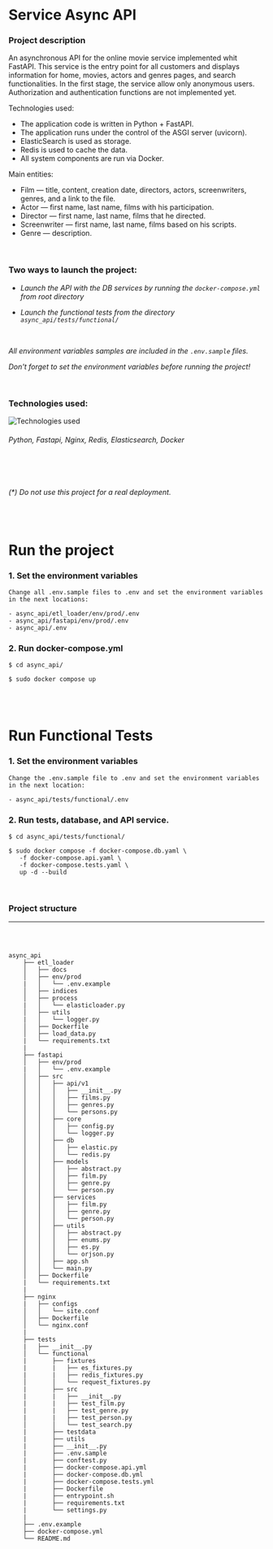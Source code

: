 # Service Async API

### Project description

An asynchronous API for the online movie service implemented whit FastAPI.
This service is the entry point for all customers and displays information for home, movies, actors and genres pages, and search functionalities. In the first stage, the service allow only anonymous users. Authorization and authentication functions are not implemented yet.


Technologies used:   
- The application code is written in Python + FastAPI. 
- The application runs under the control of the ASGI server (uvicorn). 
- ElasticSearch is used as storage. 
- Redis is used to cache the data. 
- All system components are run via Docker.   
  
Main entities:
- Film — title, content, creation date, directors, actors, screenwriters, genres, and a link to the file. 
- Actor — first name, last name, films with his participation. 
- Director — first name, last name, films that he directed. 
- Screenwriter — first name, last name, films based on his scripts. 
- Genre — description.

<br>

### Two ways to launch the project:

- *Launch the API with the DB services by running the `docker-compose.yml` from root directory*

- *Launch the functional tests from the directory `async_api/tests/functional/`* 

<br>

*All environment variables samples are included in the `.env.sample` files.*

*Don't forget to set the environment variables before running the project!*


<br>

### Technologies used:

![Technologies used](https://skillicons.dev/icons?i=python,fastapi,nginx,redis,elasticsearch,docker)

###### Python, Fastapi, Nginx, Redis, Elasticsearch, Docker

<br><br>

###### (*) *Do not use this project for a real deployment*.

<br>

# Run the project

### 1. Set the environment variables 

```
Change all .env.sample files to .env and set the environment variables in the next locations:

- async_api/etl_loader/env/prod/.env
- async_api/fastapi/env/prod/.env
- async_api/.env
```

### 2. Run docker-compose.yml

```
$ cd async_api/

$ sudo docker compose up 
```

<br><br>

# Run Functional Tests

### 1. Set the environment variables 

```
Change the .env.sample file to .env and set the environment variables in the next location:

- async_api/tests/functional/.env
```

### 2. Run tests, database, and API service.

```
$ cd async_api/tests/functional/

$ sudo docker compose -f docker-compose.db.yaml \
   -f docker-compose.api.yaml \
   -f docker-compose.tests.yaml \
   up -d --build
```

<br>

### Project structure
----

<br>

```

async_api
    ├── etl_loader
    │   ├── docs
    │   ├── env/prod
	|   │   └── .env.example
    │   ├── indices
    │   ├── process
	|   │   └── elasticloader.py
    │   ├── utils
	|   │   └── logger.py
    │   ├── Dockerfile
    │   ├── load_data.py
    |   └── requirements.txt
	|
    ├── fastapi
    │   ├── env/prod
	|   │   └── .env.example
    │   ├── src
    │   │   ├── api/v1
    │   │   │   ├── __init__.py
    │   │   │   ├── films.py
    │   │   │   ├── genres.py
    │   │   │   └── persons.py
    │   │   ├── core
    │   │   │   ├── config.py
    │   │   │   └── logger.py
    │   │   ├── db
    │   │   │   ├── elastic.py
    │   │   │   └── redis.py
    │   │   ├── models
    │   │   │   ├── abstract.py
    │   │   │   ├── film.py
    │   │   │   ├── genre.py
    │   │   │   └── person.py
    │   │   ├── services
    │   │   │   ├── film.py
    │   │   │   ├── genre.py
    │   │   │   └── person.py
    │   │   ├── utils
    │   │   │   ├── abstract.py
    │   │   │   ├── enums.py
    │   │   │   ├── es.py
    │   │   │   └── orjson.py
    │   │   ├── app.sh
    │   │   └── main.py
    │   ├── Dockerfile
    |   └── requirements.txt
	|
	├── nginx
    |   ├── configs
    │   │   └── site.conf
    │   ├── Dockerfile
    │   └── nginx.conf
    |
    ├── tests
    |   ├── __init__.py
	│   └── functional
    |       ├── fixtures
    |       |   ├── es_fixtures.py
    |       |   ├── redis_fixtures.py
    │       │   └── request_fixtures.py
    |       ├── src
    |       |   ├── __init__.py
    |       |   ├── test_film.py
    |       |   ├── test_genre.py
    |       |   ├── test_person.py
    │       │   └── test_search.py
    |       ├── testdata
    |       ├── utils
    |       ├── __init__.py
    |       ├── .env.sample
    |       ├── conftest.py
    |       ├── docker-compose.api.yml
    |       ├── docker-compose.db.yml
    |       ├── docker-compose.tests.yml
    |       ├── Dockerfile
    |       ├── entrypoint.sh
    |       ├── requirements.txt
    |       └── settings.py
    |
    ├── .env.example
    ├── docker-compose.yml
    └── README.md

```